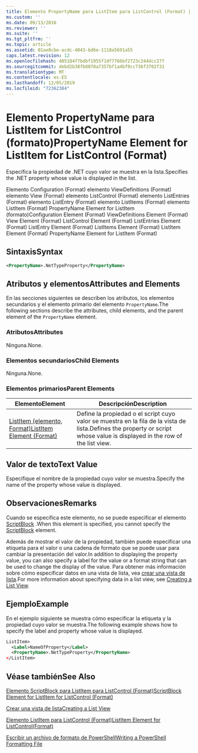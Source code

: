 ```yaml
---
title: Elemento PropertyName para ListItem para ListControl (Format) | Microsoft Docs
ms.custom: ''
ms.date: 09/13/2016
ms.reviewer: ''
ms.suite: ''
ms.tgt_pltfrm: ''
ms.topic: article
ms.assetid: 01ae8cbe-acdc-4043-bd6e-1118a5691a55
caps.latest.revision: 12
ms.openlocfilehash: 405184f7bdbf1955f1df7766bf2723c244dcc27f
ms.sourcegitcommit: debd2b38fb8070a7357bf1a4bf9cc736f3702f31
ms.translationtype: MT
ms.contentlocale: es-ES
ms.lasthandoff: 12/05/2019
ms.locfileid: "72362384"
---
```

# <a name="propertyname-element-for-listitem-for-listcontrol-format"></a><span data-ttu-id="6537a-102">Elemento PropertyName para ListItem for ListControl (formato)</span><span class="sxs-lookup"><span data-stu-id="6537a-102">PropertyName Element for ListItem for ListControl (Format)</span></span>

<span data-ttu-id="6537a-103">Especifica la propiedad de .NET cuyo valor se muestra en la lista.</span><span class="sxs-lookup"><span data-stu-id="6537a-103">Specifies the .NET property whose value is displayed in the list.</span></span>

<span data-ttu-id="6537a-104">Elemento Configuration (Format) elemento ViewDefinitions (Format) elemento View (Format) elemento ListControl (Format) elemento ListEntries (Format) elemento ListEntry (Format) elemento ListItems (Format) elemento ListItem (Format) PropertyName Element for ListItem (formato)</span><span class="sxs-lookup"><span data-stu-id="6537a-104">Configuration Element (Format) ViewDefinitions Element (Format) View Element (Format) ListControl Element (Format) ListEntries Element (Format) ListEntry Element (Format) ListItems Element (Format) ListItem Element (Format) PropertyName Element for ListItem (Format)</span></span>

## <a name="syntax"></a><span data-ttu-id="6537a-105">Sintaxis</span><span class="sxs-lookup"><span data-stu-id="6537a-105">Syntax</span></span>

```xml
<PropertyName>.NetTypeProperty</PropertyName>
```

## <a name="attributes-and-elements"></a><span data-ttu-id="6537a-106">Atributos y elementos</span><span class="sxs-lookup"><span data-stu-id="6537a-106">Attributes and Elements</span></span>

<span data-ttu-id="6537a-107">En las secciones siguientes se describen los atributos, los elementos secundarios y el elemento primario del elemento `PropertyName`.</span><span class="sxs-lookup"><span data-stu-id="6537a-107">The following sections describe the attributes, child elements, and the parent element of the `PropertyName` element.</span></span>

### <a name="attributes"></a><span data-ttu-id="6537a-108">Atributos</span><span class="sxs-lookup"><span data-stu-id="6537a-108">Attributes</span></span>

<span data-ttu-id="6537a-109">Ninguna.</span><span class="sxs-lookup"><span data-stu-id="6537a-109">None.</span></span>

### <a name="child-elements"></a><span data-ttu-id="6537a-110">Elementos secundarios</span><span class="sxs-lookup"><span data-stu-id="6537a-110">Child Elements</span></span>

<span data-ttu-id="6537a-111">Ninguna.</span><span class="sxs-lookup"><span data-stu-id="6537a-111">None.</span></span>

### <a name="parent-elements"></a><span data-ttu-id="6537a-112">Elementos primarios</span><span class="sxs-lookup"><span data-stu-id="6537a-112">Parent Elements</span></span>

|<span data-ttu-id="6537a-113">Elemento</span><span class="sxs-lookup"><span data-stu-id="6537a-113">Element</span></span>|<span data-ttu-id="6537a-114">Descripción</span><span class="sxs-lookup"><span data-stu-id="6537a-114">Description</span></span>|
|-------------|-----------------|
|[<span data-ttu-id="6537a-115">ListItem (elemento, Format)</span><span class="sxs-lookup"><span data-stu-id="6537a-115">ListItem Element (Format)</span></span>](./listitem-element-for-listitems-for-listcontrol-format.md)|<span data-ttu-id="6537a-116">Define la propiedad o el script cuyo valor se muestra en la fila de la vista de lista.</span><span class="sxs-lookup"><span data-stu-id="6537a-116">Defines the property or script whose value is displayed in the row of the list view.</span></span>|

## <a name="text-value"></a><span data-ttu-id="6537a-117">Valor de texto</span><span class="sxs-lookup"><span data-stu-id="6537a-117">Text Value</span></span>

<span data-ttu-id="6537a-118">Especifique el nombre de la propiedad cuyo valor se muestra.</span><span class="sxs-lookup"><span data-stu-id="6537a-118">Specify the name of the property whose value is displayed.</span></span>

## <a name="remarks"></a><span data-ttu-id="6537a-119">Observaciones</span><span class="sxs-lookup"><span data-stu-id="6537a-119">Remarks</span></span>

<span data-ttu-id="6537a-120">Cuando se especifica este elemento, no se puede especificar el elemento [ScriptBlock](./scriptblock-element-for-listitem-for-listcontrol-format.md) .</span><span class="sxs-lookup"><span data-stu-id="6537a-120">When this element is specified, you cannot specify the [ScriptBlock](./scriptblock-element-for-listitem-for-listcontrol-format.md) element.</span></span>

<span data-ttu-id="6537a-121">Además de mostrar el valor de la propiedad, también puede especificar una etiqueta para el valor o una cadena de formato que se puede usar para cambiar la presentación del valor.</span><span class="sxs-lookup"><span data-stu-id="6537a-121">In addition to displaying the property value, you can also specify a label for the value or a format string that can be used to change the display of the value.</span></span> <span data-ttu-id="6537a-122">Para obtener más información sobre cómo especificar datos en una vista de lista, vea [crear una vista de lista](./creating-a-list-view.md).</span><span class="sxs-lookup"><span data-stu-id="6537a-122">For more information about specifying data in a list view, see [Creating a List View](./creating-a-list-view.md).</span></span>

## <a name="example"></a><span data-ttu-id="6537a-123">Ejemplo</span><span class="sxs-lookup"><span data-stu-id="6537a-123">Example</span></span>

<span data-ttu-id="6537a-124">En el ejemplo siguiente se muestra cómo especificar la etiqueta y la propiedad cuyo valor se muestra.</span><span class="sxs-lookup"><span data-stu-id="6537a-124">The following example shows how to specify the label and property whose value is displayed.</span></span>

```xml
ListItem>
  <Label>NameOfProperty</Label>
  <PropertyName>.NetTypeProperty</PropertyName>
</ListItem>

```

## <a name="see-also"></a><span data-ttu-id="6537a-125">Véase también</span><span class="sxs-lookup"><span data-stu-id="6537a-125">See Also</span></span>

[<span data-ttu-id="6537a-126">Elemento ScriptBlock para ListItem para ListControl (Format)</span><span class="sxs-lookup"><span data-stu-id="6537a-126">ScriptBlock Element for ListItem for ListControl (Format)</span></span>](./scriptblock-element-for-listitem-for-listcontrol-format.md)

[<span data-ttu-id="6537a-127">Crear una vista de lista</span><span class="sxs-lookup"><span data-stu-id="6537a-127">Creating a List View</span></span>](./creating-a-list-view.md)

[<span data-ttu-id="6537a-128">Elemento ListItem para ListControl (Format)</span><span class="sxs-lookup"><span data-stu-id="6537a-128">ListItem Element for ListControl(Format)</span></span>](./listitem-element-for-listitems-for-listcontrol-format.md)

[<span data-ttu-id="6537a-129">Escribir un archivo de formato de PowerShell</span><span class="sxs-lookup"><span data-stu-id="6537a-129">Writing a PowerShell Formatting File</span></span>](./writing-a-powershell-formatting-file.md)
